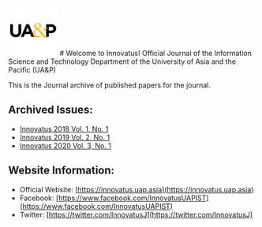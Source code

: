 <img src="images/Square_Logo.jpg" height="auto" width="100px">
# Welcome to Innovatus!
Official Journal of the Information Science and Technology Department of the University of Asia and the Pacific (UA&P)

This is the Journal archive of published papers for the journal.

## Archived Issues:
* [Innovatus 2018 Vol. 1, No. 1](innovatus-2018-volume-1-number-1.html)
* [Innovatus 2019 Vol. 2, No. 1](https://sites.google.com/uap.asia/innovatus/research-archive/innovatus-2019-volume-2-number-1)
* [Innovatus 2020 Vol. 3, No. 1](https://sites.google.com/uap.asia/innovatus/research-archive/innovatus-2020-volume-3-number-1)

## Website Information:
* Official Website: [https://innovatus.uap.asia](https://innovatus.uap.asia)
* Facebook: [https://www.facebook.com/InnovatusUAPIST](https://www.facebook.com/InnovatusUAPIST)
* Twitter: [https://twitter.com/InnovatusJ](https://twitter.com/InnovatusJ)
